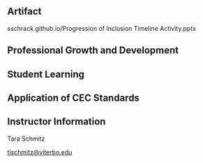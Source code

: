 ## Artifact
sschrack.github.io/Progression of Inclusion Timeline Activity.pptx 

## Professional Growth and Development

## Student Learning

## Application of CEC Standards

## Instructor Information

Tara Schmitz

tjschmitz@viterbo.edu
